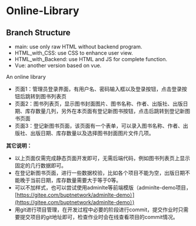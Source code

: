 # Online-Library

## Branch Structure

- main: use only raw HTML without backend program.
- HTML_with_CSS: use CSS to enhance user view.
- HTML_with_Backend: use HTML and JS for complete function.
- Vue: another version based on vue.

 An online library

- 页面1：管理员登录界面，有用户名、密码输入框以及登录按钮，点击登录按钮后跳转到图书列表页
- 页面2：图书列表页，显示图书封面图片、图书名称、作者、出版社、出版日期、库存数量几列，另外在本页面有登记新图书按钮，点击后跳转到登记新图书页面
- 页面3：登记新图书页面，该页面有一个表单，可以录入图书名称、作者、出版社、出版日期、库存数量以及选择图书封面图片文件几项。

**其它说明：**

- 以上页面仅需完成静态页面开发即可，无需后端代码，例如图书列表页上显示固定的几行数据即可。
- 在登记新图书页面，进行一些数据校验，比如各个项目不能为空，出版日期不能晚于当前日期，库存数量需要大于等于0等。
- 可以不加样式，也可以尝试使用adminlte等前端模版（adminlte-demo项目，[https://gitee.com/buptnetwork/adminlte-demo）](https://gitee.com/buptnetwork/adminlte-demo）)
- 用git进行项目管理，在开发过程中必要的阶段进行commit，提交作业时只需要提交项目的git地址即可，检查作业时会在线查看项目的commit情况。